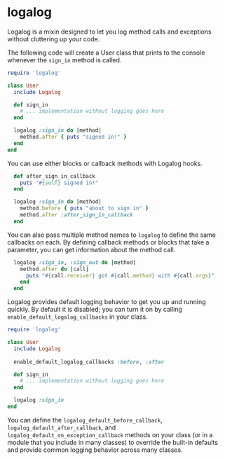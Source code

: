 # logalog

Logalog is a mixin designed to let you log method calls and exceptions without cluttering up your code.

The following code will create a User class that prints to the console whenever the `sign_in` method is called.

```ruby
require 'logalog'

class User
  include Logalog

  def sign_in
    # ... implementation without logging goes here
  end

  logalog :sign_in do |method|
    method.after { puts "signed in!" }
  end
end
```

You can use either blocks or callback methods with Logalog hooks.

```ruby
  def after_sign_in_callback
    puts "#{self} signed in!"
  end

  logalog :sign_in do |method|
    method.before { puts "about to sign in" }
    method.after :after_sign_in_callback
  end
```

You can also pass multiple method names to `logalog` to define the same callbacks on each. By defining callback methods or blocks that take a parameter, you can get information about the method call.

```ruby
  logalog :sign_in, :sign_out do |method|
    method.after do |call|
      puts "#{call.receiver} got #{call.method} with #{call.args}"
    end
  end
```

Logalog provides default logging behavior to get you up and running quickly. By default it is disabled; you can turn it on by calling `enable_default_logalog_callbacks` in your class.

```ruby
require 'logalog'

class User
  include Logalog
  
  enable_default_logalog_callbacks :before, :after

  def sign_in
    # ... implementation without logging goes here
  end

  logalog :sign_in
end
```

You can define the `logalog_default_before_callback`, `logalog_default_after_callback`, and `logalog_default_on_exception_callback` methods on your class (or in a module that you include in many classes) to override the built-in defaults and provide common logging behavior across many classes.